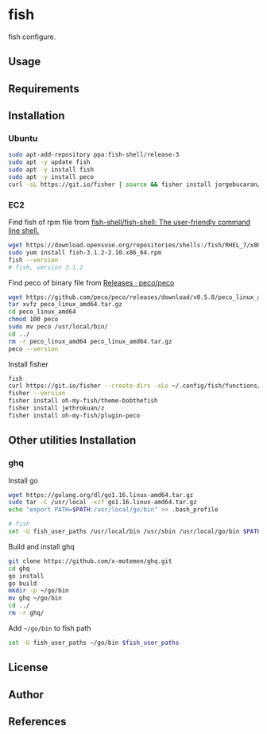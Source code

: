 # fish

fish configure.

## Usage

## Requirements

## Installation

### Ubuntu

```bash
sudo apt-add-repository ppa:fish-shell/release-3
sudo apt -y update fish
sudo apt -y install fish
sudo apt -y install peco
curl -sL https://git.io/fisher | source && fisher install jorgebucaran/fisher
```

### EC2

Find fish of rpm file from [fish-shell/fish-shell: The user-friendly command line shell.](https://github.com/fish-shell/fish-shell)

```bash
wget https://download.opensuse.org/repositories/shells:/fish/RHEL_7/x86_64/fish-3.1.2-2.10.x86_64.rpm
sudo yum install fish-3.1.2-2.10.x86_64.rpm
fish --version
# fish, version 3.1.2
```

Find peco of binary file from [Releases · peco/peco](https://github.com/peco/peco/releases/)

```bash
wget https://github.com/peco/peco/releases/download/v0.5.8/peco_linux_amd64.tar.gz
tar xvfz peco_linux_amd64.tar.gz
cd peco_linux_amd64
chmod 100 peco
sudo mv peco /usr/local/bin/
cd ../
rm -r peco_linux_amd64 peco_linux_amd64.tar.gz
peco --version
```

Install fisher

```bash
fish
curl https://git.io/fisher --create-dirs -sLo ~/.config/fish/functions/fisher.fish
fisher --version
fisher install oh-my-fish/theme-bobthefish
fisher install jethrokuan/z
fisher install oh-my-fish/plugin-peco
```

## Other utilities Installation

### ghq

Install go

```bash
wget https://golang.org/dl/go1.16.linux-amd64.tar.gz
sudo tar -C /usr/local -xzf go1.16.linux-amd64.tar.gz
echo "export PATH=$PATH:/usr/local/go/bin" >> .bash_profile

# fish
set -U fish_user_paths /usr/local/bin /usr/sbin /usr/local/go/bin $PATH
```

Build and install ghq

```bash
git clone https://github.com/x-motemen/ghq.git
cd ghq
go install
go build
mkdir -p ~/go/bin
mv ghq ~/go/bin
cd ../
rm -r ghq/
```

Add `~/go/bin` to fish path

```bash
set -U fish_user_paths ~/go/bin $fish_user_paths
```

## License

## Author

## References
